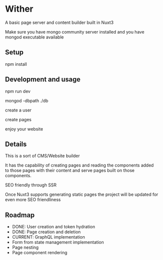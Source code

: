 # Wither

A basic page server and content builder built in Nuxt3

Make sure you have mongo community server installed and you have mongod executable available

## Setup

npm install

## Development and usage

npm run dev

mongod -dbpath ./db

create a user

create pages

enjoy your website

## Details

This is a sort of CMS/Website builder

It has the capability of creating pages and reading the components added to those pages with their content and serve pages built on those components.

SEO friendly through SSR

Once Nuxt3 supports generating static pages the project will be updated for even more SEO friendliness

## Roadmap

- DONE: User creation and token hydration
- DONE: Page creation and deletion
- CURRENT: GraphQL implementation
- Form from state management implementation
- Page nesting
- Page component rendering
